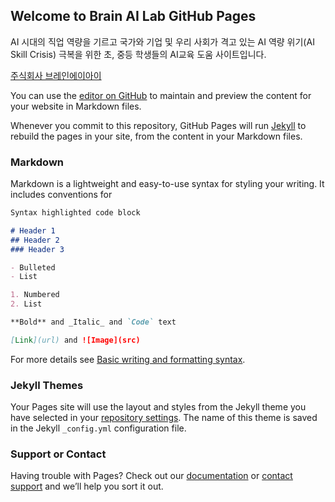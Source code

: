 ## Welcome to Brain AI Lab GitHub Pages

AI 시대의 직업 역량을 기르고
국가와 기업 및 우리 사회가 격고 있는 AI 역량 위기(AI Skill Crisis) 극복을 위한
초, 중등 학생들의 AI교육 도움 사이트입니다.

<a href="https://brainai.kr/" target="_blank"> 주식회사 브레인에이아이 </a>

You can use the [editor on GitHub](https://github.com/BrainAI-Lab/homepage/edit/gh-pages/index.md) to maintain and preview the content for your website in Markdown files.

Whenever you commit to this repository, GitHub Pages will run [Jekyll](https://jekyllrb.com/) to rebuild the pages in your site, from the content in your Markdown files.

### Markdown

Markdown is a lightweight and easy-to-use syntax for styling your writing. It includes conventions for

```markdown
Syntax highlighted code block

# Header 1
## Header 2
### Header 3

- Bulleted
- List

1. Numbered
2. List

**Bold** and _Italic_ and `Code` text

[Link](url) and ![Image](src)
```

For more details see [Basic writing and formatting syntax](https://docs.github.com/en/github/writing-on-github/getting-started-with-writing-and-formatting-on-github/basic-writing-and-formatting-syntax).

### Jekyll Themes

Your Pages site will use the layout and styles from the Jekyll theme you have selected in your [repository settings](https://github.com/BrainAI-Lab/homepage/settings/pages). The name of this theme is saved in the Jekyll `_config.yml` configuration file.

### Support or Contact

Having trouble with Pages? Check out our [documentation](https://docs.github.com/categories/github-pages-basics/) or [contact support](https://support.github.com/contact) and we’ll help you sort it out.

